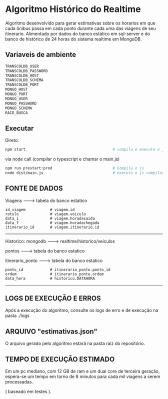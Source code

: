 # Algoritmo Histórico do Realtime
Algoritmo desenvolvido para gerar estimativas sobre os horarios em que cada ônibus passa em cada ponto durante cada uma das viagens de seu itinerario. Alimentado por dados do banco estático em sql-server e do banco de histórico de 24 horas do sistema realtime em MongoDB.

## Variaveis de ambiente
```bash
TRANSCOLDB_USER
TRANSCOLDB_PASSWORD
TRANSCOLDB_HOST
TRANSCOLDB_SCHEMA
TRANSCOLDB_PORT
MONGO_HOST
MONGO_PORT
MONGO_USER
MONGO_PASSWORD
MONGO_SCHEMA
RAIO_BUSCA
```

## Executar
Direto:
```bash
npm start                                       # compila e executa o js em um comando só
```
via node call (compilar o typescript e chamar o main.js)
```bash
npm run prestart:prod                           # Compila o js
node dist/main.js                               # executa o js compilado
```

## FONTE DE DADOS

Viagens ---> tabela do banco estatico
```
id_viagem           # viagem.id
rotulo              # viagem.veiculo
data_i              # viagem.horadasaida
data_f              # viagem.horadachegada
itinerario_id       # viagem.itinerario.id
```
---

Historico: mongodb ---> realtime/historico/veiculos

pontos ---> tabela do banco estatico

itinerario_ponto ---> tabela do banco estatico
```
ponto_id            # itinerario_ponto.ponto_id
ordem               # itinerario_ponto.ordem
data_hora           # historico.DATAHORA
```
---


## LOGS DE EXECUÇÃO E ERROS
Após a execução do algoritmo, consulte os logs de erro e de execução na pasta ./logs


## ARQUIVO "estimativas.json"
O arquivo gerado pelo algoritmo estará na pasta raiz do repositório.

## TEMPO DE EXECUÇÃO ESTIMADO

Em um pc mediano, com 12 GB de ram e um dual core de terceira geração, espera-se um tempo em torno de 8 minutos para cada mil viagens a serem processadas. 

( baseado em testes ).